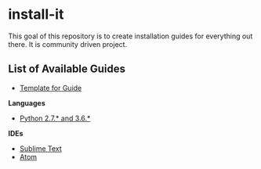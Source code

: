 # install-it

This goal of this repository is to create installation guides for everything out there. It is community driven project.


## List of Available Guides

- [Template for Guide](https://github.com/moghya/install-it/blob/master/guides/template.md)

**Languages**

- [Python 2.7.* and 3.6.\*](https://github.com/moghya/install-it/blob/master/guides/Python.md)

**IDEs**

- [Sublime Text](https://github.com/moghya/install-it/blob/master/guides/sublime_text.md)
- [Atom](https://github.com/moghya/install-it/blob/master/guides/atom.md)
